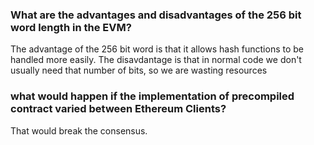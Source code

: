 ### What are the advantages and disadvantages of the 256 bit word length in the EVM?

The advantage of the 256 bit word is that it allows hash functions to be handled more
easily. The disavdantage is that in normal code we don't usually need that number of
bits, so we are wasting resources

### what would happen if the implementation of precompiled contract varied between Ethereum Clients?

That would break the consensus.
